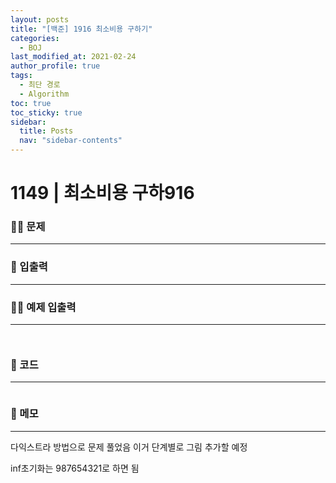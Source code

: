 ```yaml
---
layout: posts
title: "[백준] 1916 최소비용 구하기"
categories:
  - BOJ
last_modified_at: 2021-02-24
author_profile: true
tags:
  - 최단 경로
  - Algorithm
toc: true
toc_sticky: true
sidebar:
  title: Posts
  nav: "sidebar-contents"
---
```


# 1149 | 최소비용 구하916


### 🙋‍♀️ 문제

-----



### 🙌 입출력

-----



### 🙋‍♂️ 예제 입출력

-----

```

```

```

```


### 🚀 코드

-----

```c++

```

### 🌠 메모

-----

다익스트라 방법으로 문제 풀었음
이거 단계별로 그림 추가할 예정

inf초기화는 987654321로 하면 됨
